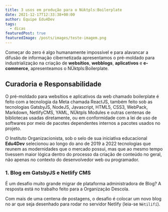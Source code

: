 ```yaml
---
title: 3 usos em produção para o Nüktpls:Boilerplate
date: 2021-12-17T12:33:38+00:00
author: Equipe Edu4Dev
tags:
  - dicas
featuredPost: true
featuredImage: /posts/images/teste-imagem.png
---
```


Começar do zero é algo humanamente impossível e para alavancar a difusão de informação cibernetizada apresentamos o pré-moldado para industrialização na criação de **websítios**, **webblogs**, **aplicativos** e **e-commerce**, apresenteamos o NÜktpls:Boilerplate.

## Curadoria e Responsabilidade

O pré-moldado para websítios e aplicativos da web chamado boilerplate é feito com a tecnologia da Meta chamada ReactJS, também feito sob as tecnologias GatsbyJS, NodeJS, Javascript, HTML5, CSS3, WebPack, Markdown, NetlifyCMS, YAML, NÜktpls Modules e outras centenas de bibliotecas usadas diretamente, ou em conformidade com a lei de uso de softwares por meio de pacotes dependentes internos a pacotes usados no projeto.

O Instituto Organizacionista, sob o selo de sua iniciativa educacional **Edu4Dev** selecionou ao longo do ano de 2019 a 2022 tecnologias que reunem as modernidades que o mercado possui, mas que ao mesmo tempo tivessem maior lógica dentro do processo da criação de conteúdo no geral, não apenas no contexto do desenvolvedor web ou programador.

### **1. Blog em GatsbyJS e Netlify CMS**

É um desafio muito grande migrar de plataforma administradora de Blog? A resposta está no trabalho feito para a Organização Descola.

Com mais de uma centena de postagens, o desafio é colocar um novo blog no ar que seja desenhado para rodar no servidor Netlify (leia-se `Nétilifí`).
